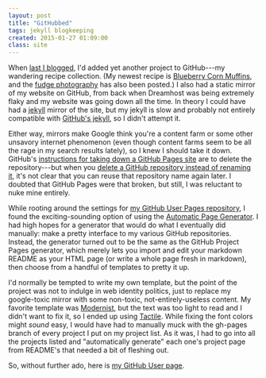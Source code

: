 ```yaml
---
layout: post
title: "GitHubbed"
tags: jekyll blogkeeping
created: 2015-01-27 01:09:00
class: site
---
```

When [last I blogged](/blog/2015/01/12/collated/), I'd added yet another project to GitHub---my wandering recipe collection.  (My newest recipe is [Blueberry Corn Muffins](/recipes/quick-bread/blueberryCornMuffins/), and the [fudge photography](/recipes/sweets/easyFudge/) has also been posted.)  I also had a static mirror of my website on GitHub, from back when Dreamhost was being extremely flaky and my website was going down all the time.  In theory I could have had a [jekyll](http://jekyllrb.com) mirror of the site, but my jekyll is slow and probably not entirely compatible with [GitHub's jekyll](https://help.github.com/articles/using-jekyll-with-pages/), so I didn't attempt it.

Either way, mirrors make Google think you're a content farm or some other unsavory internet phenomenon (even though content farms seem to be all the rage in my search results lately), so I knew I should take it down.  GitHub's [instructions for taking down a GitHub Pages site](https://help.github.com/articles/unpublishing-a-user-pages-site/) are to delete the repository---but when you [delete a GitHub repository instead of renaming it](http://stackoverflow.com/questions/11117792/can-i-create-a-github-repository-named-the-same-as-one-that-existed-but-was-dele), it's not clear that you can reuse that repository name again later.  I doubted that GitHub Pages were that broken, but still, I was reluctant to nuke mine entirely.

While rooting around the settings for [my GitHub User Pages repository](https://github.com/mcdemarco/mcdemarco.github.com), I found the exciting-sounding option of using the [Automatic Page Generator](https://help.github.com/articles/creating-pages-with-the-automatic-generator/).  I had high hopes for a generator that would do what I eventually did manually: make a pretty interface to my various GitHub repositories.  Instead, the generator turned out to be the same as the GitHub Project Pages generator, which merely lets you import and edit your markdown README as your HTML page (or write a whole page fresh in markdown), then choose from a handful of templates to pretty it up.

I'd normally be tempted to write my own template, but the point of the project was not to indulge in web identity politics, just to replace my google-toxic mirror with some non-toxic, not-entirely-useless content.  My favorite template was [Modernist](http://orderedlist.com/modernist/), but the text was too light to read and I didn't want to fix it, so I ended up using [Tactile](https://github.com/jasonlong/tactile-theme).  While fixing the font colors might *sound* easy, I would have had to manually muck with the gh-pages branch of every project I put on my project list.  As it was, I had to go into all the projects listed and "automatically generate" each one's project page from README's that needed a bit of fleshing out.

So, without further ado, here is [my GitHub User page](http://mcdemarco.github.io).








